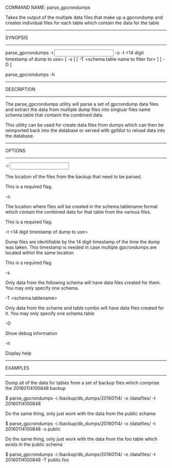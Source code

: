 COMMAND NAME: parse_gpcrondumps

Takes the output of the multiple data files that make
up a gpcrondump and creates individual files for each
table which contain the data for the table

*****************************************************
SYNOPSIS
*****************************************************

parse_gpcrondumps 
            -i <input dump file location>
            -o <output file location>
            -t <14 digit timestamp of dump to use>
            [ -s <schema name to filter for> ]
            [ -T <schema.table name to filter for> ]
            [ -D ]

parse_gpcrondumps -h


*****************************************************
DESCRIPTION
*****************************************************

The parse_gpcrondumps utility will parse a set of gpcrondump data
files and extract the data from multiple dump files into singluar files
name schema.table that containt the combined data.

This utility can be used for create data files from dumps which can then
be reimported back into the database or served with gpfdist to reload
data into the database.

*****************************************************
OPTIONS
*****************************************************

-i <input dump file location>

  The location of the files from the backup that need to be parsed.

  This is a required flag.

-o <output file location>

  The location where files will be created in the schema.tablename format
  which contain the combined data for that table from the various files.

  This is a required flag.

-t <14 digit timestamp of dump to use>

  Dump files are identifiable by the 14 digit timestamp of the time the dump
  was taken. This timestamp is needed in case multiple gpcrondumps are located
  within the same location

  This is a required flag.

-s <schema>

  Only data from the following schema will have data files created for
  them. You may only specify one schema.

-T <schema.tablename>

  Only data from the schame and table combo will have data files created
  for it. You may only specify one schema.table

-D

  Show debug information

-h

  Display help

*****************************************************
EXAMPLES
*****************************************************

Dump all of the data for tables from a set of backup files
which comprise the 20160114100848 backup

 $ parse_gpcrondumps -i /backup/db_dumps/20160114/ -o /datafiles/ -t 20160114100848

Do the same thing, only just work with the data from the public schame

 $ parse_gpcrondumps -i /backup/db_dumps/20160114/ -o /datafiles/ -t 20160114100848 -s public

Do the same thing, only just work with the data from the foo table
which exists in the public schema

 $ parse_gpcrondumps -i /backup/db_dumps/20160114/ -o /datafiles/ -t 20160114100848 -T public.foo

